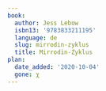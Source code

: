 ```yaml
---
book:
  author: Jess Lebow
  isbn13: '9783833211195'
  language: de
  slug: mirrodin-zyklus
  title: Mirrodin-Zyklus
plan:
  date_added: '2020-10-04'
  gone: χ
---
```

